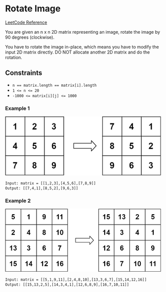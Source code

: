 # Rotate Image

[LeetCode Reference](https://leetcode.com/explore/interview/card/microsoft/30/array-and-strings/202/)

You are given an n x n 2D matrix representing an image, rotate the image by 90 degrees (clockwise).

You have to rotate the image in-place, which means you have to modify the input 2D matrix directly. DO NOT allocate another 2D matrix and do the rotation.

## Constraints

- `n == matrix.length == matrix[i].length`
- `1 <= n <= 20`
- `-1000 <= matrix[i][j] <= 1000`

### Example 1

![](./assets/rotateImage_mat1.jpg)

```
Input: matrix = [[1,2,3],[4,5,6],[7,8,9]]
Output: [[7,4,1],[8,5,2],[9,6,3]]
```

### Example 2

![](./assets/rotateImage_mat2.jpg)

```
Input: matrix = [[5,1,9,11],[2,4,8,10],[13,3,6,7],[15,14,12,16]]
Output: [[15,13,2,5],[14,3,4,1],[12,6,8,9],[16,7,10,11]]
```